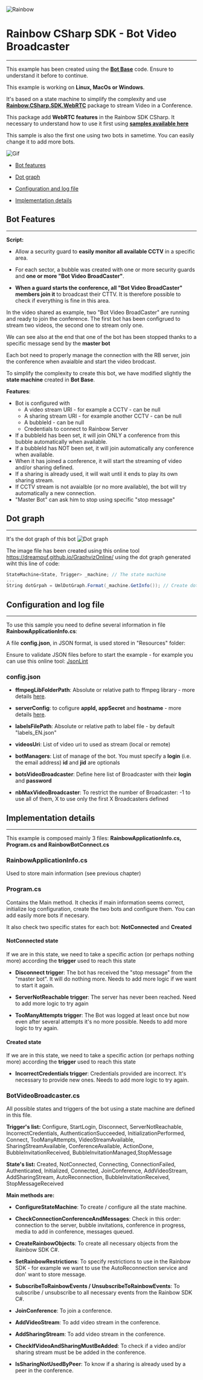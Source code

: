 ![Rainbow](../../logo_rainbow.png)

 
# Rainbow CSharp SDK - Bot Video Broadcaster
---

This example has been created using the [**Bot Base**](../BotBase) code. Ensure to understand it before to continue.

This example is working on **Linux, MacOs or Windows**.

It's based on a state machine to simplify the complexity and use [**Rainbow.CSharp.SDK.WebRTC**](https://www.nuget.org/packages/Rainbow.CSharp.SDK.WebRTC/) package to stream Video in a Conference.

This package add **WebRTC features** in the Rainbow SDK CSharp. It necessary to understand how to use it first using [**samples available here**](C:\Mercurial\CSharpSDKSamples\WebRTC)

This sample is also the first one using two bots in sametime. You can easily change it to add more bots.  

![Gif](./images/TwoBotsVideoBroadcast_1920x1080_compressed_200.gif)

- [Bot features](#BotFeatures)

- [Dot graph](#DotGraph)

- [Configuration and log file](#Configuration)

- [Implementation details](#ImplementationDetails)
 
<a name="BotFeatures"></a>
## Bot Features
---

**Script:**

 - Allow a security guard to **easily monitor all available CCTV** in a specific area.
 
 - For each sector, a bubble was created with one or more security guards and **one or more "Bot Video BroadCaster"**.

 - **When a guard starts the conference, all "Bot Video BroadCaster" members join it** to broadcast their CTTV. It is therefore possible to check if everything is fine in this area.

In the video shared as example, two "Bot Video BroadCaster" are running and ready to join the conference. The first bot has been configrued to stream two videos, the second one to stream only one.

We can see also at the end that one of the bot has been stopped thanks to a specific message send by the **master bot**

Each bot need to properly manage the connection with the RB server, join the conference when avaialble and start the video brodcast.

To simplify the complexity to create this bot, we have modified slightly the **state machine** created in **Bot Base**.

**Features**:

 - Bot is configured with
    - A video stream URI - for example a CCTV - can be null
    - A sharing stream URI - for example another CCTV - can be null
    - A bubbleId - can be null
    - Credentials to connect to Rainbow Server
 - If a bubbleId has been set, it will join ONLY a conference from this bubble automatically when available. 
 - If a bubbleId has NOT been set, it will join automatically any conference when available.
 - When it has joined a conference, it will start the streaming of video and/or sharing defined.
 - If a sharing is already used, it will wait until it ends to play its own sharing stream.
 - If CCTV stream is not avaialble (or no more available), the bot will try automatically a new connection.
 - "Master Bot" can ask him to stop using specific "stop message"
 
<a name="DotGraph"></a>
## Dot graph
---

It's the dot graph of this bot 
![Dot graph](./images/BotVideoBroadcaster.svg)


The image file has been created using this online tool https://dreampuf.github.io/GraphvizOnline/ using the dot graph generated wiht this line of code:
```cs 
StateMachine<State, Trigger> _machine; // The state machine
...
String dotGrpah = UmlDotGraph.Format(_machine.GetInfo()); // Create dot graph as String once the state machine has been totally defined   
```  

<a name="Configuration"></a>
## Configuration and log file
---

To use this sample you need to define several information in file **RainbowApplicationInfo.cs**:

A file **config.json**, in JSON format, is used stored in "Resources" folder:
 
Ensure to validate JSON files before to start the example - for example you can use this online tool: [JsonLint](https://jsonlint.com) 

### config.json

- **ffmpegLibFolderPath**: Absolute or relative path to ffmpeg library - more details [here](https://www.nuget.org/packages/Rainbow.CSharp.SDK.WebRTC/).

- **serverConfig**: to cofigure **appId, appSecret** and **hostname** - more details [here](https://developers.openrainbow.com/doc/hub/developer-journey).

- **labelsFilePath**: Absolute or relative path to label file - by default "labels_EN.json"

- **videosUri**: List of video uri to used as stream (local or remote)

- **botManagers**: List of manage of the bot. You must specify a **login** (i.e. the email address) **id** and **jid** are optionals

- **botsVideoBroadcaster**: Define here list of Broadcaster with their **login** and **password**

- **nbMaxVideoBroadcaster**: To restrict the number of Broadcaster: -1 to use all of them, X to use only the first X Broadcasters defined

<a name="ImplementationDetails"></a>
## Implementation details
---

This example is composed mainly 3 files: **RainbowApplicationInfo.cs, Program.cs and RainbowBotConnect.cs**

### RainbowApplicationInfo.cs

Used to store main information (see previous chapter)

### Program.cs

Contains the Main method. It checks if main information seems correct, initialize log configuration, create the two bots and configure them. You can add easily more bots if necesary.

It also check two specific states for each bot: **NotConnected** and **Created**

#### NotConnected state 

If we are in this state, we need to take a specific action (or perhaps nothing more) according the **trigger** used to reach this state

- **Disconnect trigger**: The bot has received the "stop message" from the "master bot". It will do nothing more. Needs to add more logic if we want to start it again.    

- **ServerNotReachable trigger**: The server has never been reached. Need to add more logic to try again

- **TooManyAttempts trigger**: The Bot was logged at least once but now even after several attempts it's no more possible. Needs to add more logic to try again.

#### Created state

If we are in this state, we need to take a specific action (or perhaps nothing more) according the **trigger** used to reach this state

- **IncorrectCredentials trigger**: Credentials provided are incorrect. It's necessary to provide new ones. Needs to add more logic to try again.


### BotVideoBroadcaster.cs

All possible states and triggers of the bot using a state machine are defined in this file.

**Trigger's list:** Configure, StartLogin, Disconnect, ServerNotReachable, IncorrectCredentials, AuthenticationSucceeded, InitializationPerformed, Connect, TooManyAttempts, VideoStreamAvailable, SharingStreamAvailable, ConferenceAvailable, ActionDone, BubbleInvitationReceived, BubbleInvitationManaged,StopMessage
 
**State's list:** Created, NotConnected, Connecting, ConnectionFailed, Authenticated, Initialized, Connected, JoinConference, AddVideoStream, AddSharingStream, AutoReconnection, BubbleInvitationReceived, StopMessageReceived


**Main methods are:**

- **ConfigureStateMachine**: To create / configure all the state machine.

- **CheckConnectionConferenceAndMessages**: Check in this order: connection to the server, bubble invitations, conference in progress, media to add in conference, messages queued.   

- **CreateRainbowObjects**: To create all necessary objects from the Rainbow SDK C#.

- **SetRainbowRestrictions**: To specify restrictions to use in the Rainbow SDK - for example we want to use the AutoReconnection service and don' want to store message.

- **SubscribeToRainbowEvents / UnsubscribeToRainbowEvents**: To subscribe / unsubscribe to all necessary events from the Rainbow SDK C#.

- **JoinConference**: To join a conference.

- **AddVideoStream**: To add video stream in the conference.

- **AddSharingStream**: To add video stream in the conference.

- **CheckIfVideoAndSharingMustBeAdded**: To check if a video and/or sharing stream must be be added in the conference.

- **IsSharingNotUsedByPeer**: To know if a sharing is already used by a peer in the conference.

 

 
